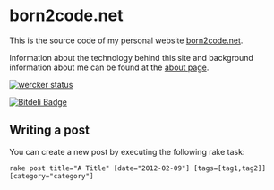 born2code.net
=============

This is the source code of my personal website [born2code.net](http://born2code.net).

Information about the technology behind this site and background information about me can be found at the [about page](http://born2code.net/about/).

[![wercker status](https://app.wercker.com/status/c38587366b136b180eb7108c9c250cdc/m "wercker status")](https://app.wercker.com/project/bykey/c38587366b136b180eb7108c9c250cdc )


[![Bitdeli Badge](https://d2weczhvl823v0.cloudfront.net/pjvds/born2code.net/trend.png)](https://bitdeli.com/free "Bitdeli Badge")

## Writing a post

You can create a new post by executing the following rake task:

    rake post title="A Title" [date="2012-02-09"] [tags=[tag1,tag2]] [category="category"]
